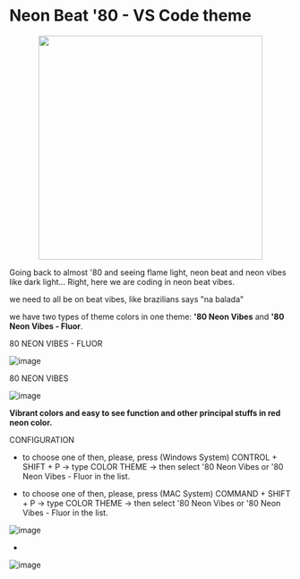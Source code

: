# Neon Beat '80 - VS Code theme

<p align="center">
  <img src="https://user-images.githubusercontent.com/8368079/173427806-1834b616-6448-4694-ad90-7d815daad97d.png" height="400" />
</p>

Going back to almost '80 and seeing flame light, neon beat and neon vibes like dark light... Right, here we are coding in neon beat vibes.

we need to all be on beat vibes, like brazilians says "na balada"

we have two types of theme colors in one theme: **'80 Neon Vibes** and **'80 Neon Vibes - Fluor**.


80 NEON VIBES - FLUOR

![image](https://user-images.githubusercontent.com/8368079/207324280-c3317d60-656c-405d-9014-f6f8bb2a6f52.png)


80 NEON VIBES

![image](https://user-images.githubusercontent.com/8368079/173426225-cb892067-5731-4eda-ab36-cfc1ba811461.png)

__Vibrant colors and easy to see function and other principal stuffs in red neon color.__

CONFIGURATION

- to choose one of then, please, press (Windows System) CONTROL + SHIFT + P -> type COLOR THEME -> then select '80 Neon Vibes or '80 Neon Vibes - Fluor in the list.

- to choose one of then, please, press (MAC System) COMMAND + SHIFT + P -> type COLOR THEME -> then select '80 Neon Vibes or '80 Neon Vibes - Fluor in the list.

![image](https://user-images.githubusercontent.com/8368079/207323101-2caa19cb-c213-4a34-9762-8e53bc6c0f91.png)

-

![image](https://user-images.githubusercontent.com/8368079/207323348-7620d56a-b107-414a-8cda-6fa671c3d119.png)
